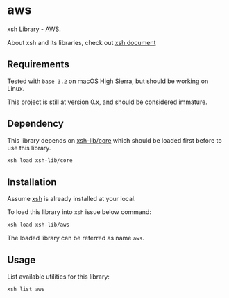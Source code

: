 # aws

xsh Library - AWS.

About xsh and its libraries, check out [xsh document](https://github.com/alexzhangs/xsh)

## Requirements

Tested with `base 3.2` on macOS High Sierra, but should be working on Linux.

This project is still at version 0.x, and should be considered immature.

## Dependency

This library depends on [xsh-lib/core](https://github.com/xsh-lib/core) which should be loaded first before to use this library.

```bash
xsh load xsh-lib/core
```

## Installation

Assume [xsh](https://github.com/alexzhangs/xsh) is already installed at your local.

To load this library into `xsh` issue below command:

```bash
xsh load xsh-lib/aws
```

The loaded library can be referred as name `aws`.

## Usage

List available utilities for this library:

```bash
xsh list aws
```

